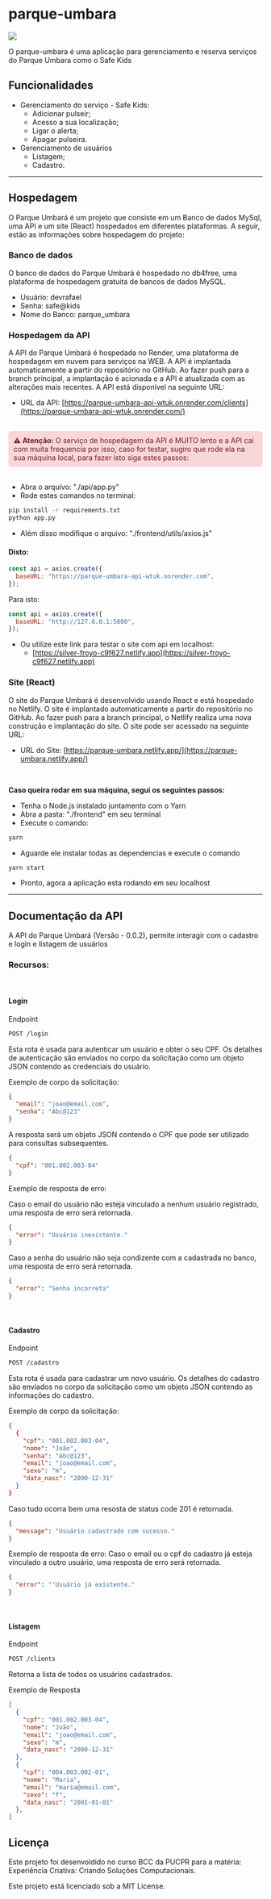 # parque-umbara

<img src="./frontend/src/static/logo.svg">

O parque-umbara é uma aplicação para gerenciamento e reserva serviços do Parque Umbara como o Safe Kids

## Funcionalidades
- Gerenciamento do serviço - Safe Kids:
  - Adicionar pulseir;
  - Acesso a sua localização;
  - Ligar o alerta;
  - Apagar pulseira.
- Gerenciamento de usuários
  - Listagem;
  - Cadastro.

---
## Hospedagem
O Parque Umbará é um projeto que consiste em um Banco de dados MySql, uma API e um site (React) hospedados em diferentes plataformas. A seguir, estão as informações sobre hospedagem do projeto:

### Banco de dados
O banco de dados do Parque Umbará é hospedado no db4free, uma plataforma de hospedagem gratuita de bancos de dados MySQL.

- Usuário: devrafael
- Senha: safe@kids
- Nome do Banco: parque_umbara

### Hospedagem da API

A API do Parque Umbará é hospedada no Render, uma plataforma de hospedagem em nuvem para serviços na WEB. A API é implantada automaticamente a partir do repositório no GitHub. Ao fazer push para a branch principal, a implantação é acionada e a API é atualizada com as alterações mais recentes. A API está disponível na seguinte URL:

- URL da API: [https://parque-umbara-api-wtuk.onrender.com/clients](https://parque-umbara-api-wtuk.onrender.com/)

<br>
<div class="alert" style="background-color: #f8d7da; color: #721c24; padding: 10px; border-radius: 5px;">
    <strong>⚠️ Atenção:</strong> O serviço de hospedagem da API é MUITO lento e a API cai com muita frequencia por isso, caso for testar, sugiro que rode ela na sua máquina local, para fazer isto siga estes passos:
</div>
<br>

- Abra o arquivo: "./api/app.py"
- Rode estes comandos no terminal:
```bash
pip install -r requirements.txt
python app.py
```
- Além disso modifique o arquivo: "./frontend/utils/axios.js"

#### Disto:
```javascript
const api = axios.create({
  baseURL: "https://parque-umbara-api-wtuk.onrender.com",
});
```

Para isto:
```javascript
const api = axios.create({
  baseURL: "http://127.0.0.1:5000",
});
```

- Ou utilize este link para testar o site com api em localhost:
  - [https://silver-froyo-c9f627.netlify.app](https://silver-froyo-c9f627.netlify.app)

### Site (React)
O site do Parque Umbará é desenvolvido usando React e está hospedado no Netlify. O site é implantado automaticamente a partir do repositório no GitHub. Ao fazer push para a branch principal, o Netlify realiza uma nova construção e implantação do site. O site pode ser acessado na seguinte URL:

- URL do Site: [https://parque-umbara.netlify.app/](https://parque-umbara.netlify.app/)

<br>

<Strong> Caso queira rodar em sua máquina, segui os seguintes passos: </Strong>

- Tenha o Node.js instalado juntamento com o Yarn
- Abra a pasta: "./frontend" em seu terminal
- Execute o comando:
```bash
yarn
```
- Aguarde ele instalar todas as dependencias e execute o comando
```bash
yarn start
```
- Pronto, agora a aplicação esta rodando em seu localhost

---

## Documentação da API
A API do Parque Umbará (Versão - 0.0.2), permite interagir com o cadastro e login e listagem de usuários

### Recursos:
<br>
<h4> <strong> Login </strong> </h4>

Endpoint
```bash
POST /login
```
Esta rota é usada para autenticar um usuário e obter o seu CPF. Os detalhes de autenticação são enviados no corpo da solicitação como um objeto JSON contendo as credenciais do usuário.

Exemplo de corpo da solicitação:
```json
{
  "email": "joao@email.com",
  "senha": "Abc@123"
}
```
A resposta será um objeto JSON contendo o CPF que pode ser utilizado para consultas subsequentes.
```json
{
  "cpf": "001.002.003-04"
}
```

Exemplo de resposta de erro:

Caso o email do usuário não esteja vinculado a nenhum usuário registrado, uma resposta de erro será retornada.
```json
{
  "error": "Usuário inexistente."
}
```
Caso a senha do usuário não seja condizente com a cadastrada no banco, uma resposta de erro será retornada. 
```json
{
  "error": "Senha incorreta"
}
```
<br>
<h4> <strong> Cadastro </strong> </h4>

Endpoint
```bash
POST /cadastro
```
Esta rota é usada para cadastrar um novo usuário. Os detalhes do cadastro são enviados no corpo da solicitação como um objeto JSON contendo as informações do cadastro.

Exemplo de corpo da solicitação:
```json
{
  {
    "cpf": "001.002.003-04",
    "nome": "João",
    "senha": "Abc@123",
    "email": "joao@email.com",
    "sexo": "m",
    "data_nasc": "2000-12-31"
  }
}
```
Caso tudo ocorra bem uma resosta de status code 201 é retornada.
```json
{
  "message": "Usuário cadastrado com sucesso."
}

```

Exemplo de resposta de erro:
Caso o email ou o cpf do cadastro já esteja vinculado a outro usuário, uma resposta de erro será retornada.
```json
{
  "error": "'Usuário já existente."
}
```

<br>
<h4> <strong> Listagem </strong> </h4>

Endpoint
```bash
POST /clients
```
Retorna a lista de todos os usuários cadastrados.

Exemplo de Resposta
```json
[
  {
    "cpf": "001.002.003-04",
    "nome": "João",
    "email": "joao@email.com",
    "sexo": "m",
    "data_nasc": "2000-12-31"
  },
  {
    "cpf": "004.003.002-01",
    "nome": "Maria",
    "email": "maria@email.com",
    "sexo": "f",
    "data_nasc": "2001-01-01"
  },
]
```

## Licença
Este projeto foi desenvoldido no curso BCC da PUCPR para a matéria: Experiência Criativa: Criando Soluções Computacionais. 

Este projeto está licenciado sob a MIT License.